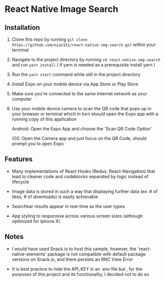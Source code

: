 # React Native Image Search

## Installation ##

1. Clone this repo by running ```git clone https://github.com/niaz151/react-native-img-search.git``` within your terminal 

2. Navigate to the project directory by running ```cd react-native-img-search``` and run ```yarn install``` ( if yarn is needed as a prerequisite install yarn )

3. Run the ```yarn start``` command while still in the project directory

4. Install Expo on your mobile device via App Store or Play Store

5. Make sure you're connected to the same Internet network as your computer

6. Use your mobile device camera to scan the QR code that pops up in your browser or terminal which in turn should open the Expo app with a running copy of this application

    Android: Open the Expo App and choose the 'Scan QR Code Option'

    iOS: Open the Camera app and just focus on the QR Code, should prompt you to open Expo

## Features ##

- Many implementations of React Hooks (Redux, React-Navigation) that lead to cleaner code and codeblocks separated by logic instead of lifecycle

- Image data is stored in such a way that displaying further data (ex: # of likes, # of downloads) is easily achievable

- Searchbar results appear in real-time as the user types

- App styling to responsive across various screen sizes (although optimized for Iphone X)

## Notes ##

- I would have used Snack.io to host this sample, however, the 'react-native-elements' package is not compatible with default package versions on Snack.io, and there persists an RNC View Error

- It is best practice to hide the API_KEY in an .env file but , for the purposes of this project and its functionality, I decided not to do so
